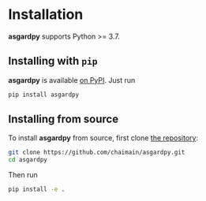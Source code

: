 Installation
============

**asgardpy** supports Python >= 3.7.

## Installing with `pip`

**asgardpy** is available [on PyPI](https://pypi.org/project/asgardpy/). Just run

```bash
pip install asgardpy
```

## Installing from source

To install **asgardpy** from source, first clone [the repository](https://github.com/chaimain/asgardpy):

```bash
git clone https://github.com/chaimain/asgardpy.git
cd asgardpy
```

Then run

```bash
pip install -e .
```
